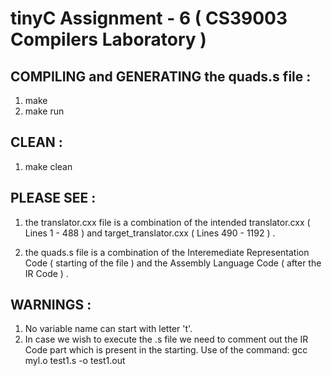 # tinyC Assignment - 6 ( CS39003 Compilers Laboratory )

## COMPILING and GENERATING the quads.s file : 
1. make
2. make run

## CLEAN : 
1. make clean

## PLEASE SEE : 

1. the translator.cxx file is a combination of the intended translator.cxx ( Lines 1 - 488 ) and target_translator.cxx ( Lines 490 - 1192 ) . 

2. the quads.s file is a combination of the Interemediate Representation Code ( starting of the file ) and the Assembly Language Code 
( after the IR Code ) . 


## WARNINGS :  
1. No variable name can start with letter 't'.
2. In case we wish to execute the .s file we need to comment out the  	 IR Code part which is present in the starting. 
   Use of the command: 
						gcc myl.o test1.s -o test1.out

